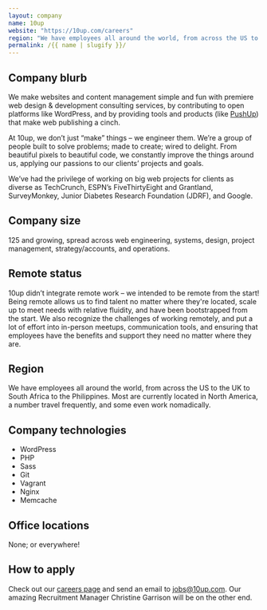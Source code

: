 ```yaml
---
layout: company
name: 10up
website: "https://10up.com/careers"
region: "We have employees all around the world, from across the US to the UK to South Africa to the Philippines. Most are currently located in North America, a number travel frequently, and some even work nomadically."
permalink: /{{ name | slugify }}/
---
```


## Company blurb

We make websites and content management simple and fun with premiere web design & development consulting services, by contributing to open platforms like WordPress, and by providing tools and products (like [PushUp](https://pushupnotifications.com/)) that make web publishing a cinch.

At 10up, we don’t just “make” things – we engineer them. We’re a group of people built to solve problems; made to create; wired to delight. From beautiful pixels to beautiful code, we constantly improve the things around us, applying our passions to our clients’ projects and goals.

We’ve had the privilege of working on big web projects for clients as diverse as TechCrunch, ESPN’s FiveThirtyEight and Grantland, SurveyMonkey, Junior Diabetes Research Foundation (JDRF), and Google.

## Company size

125 and growing, spread across web engineering, systems, design, project management, strategy/accounts, and operations.

## Remote status

10up didn’t integrate remote work – we intended to be remote from the start! Being remote allows us to find talent no matter where they're located, scale up to meet needs with relative fluidity, and have been bootstrapped from the start. We also recognize the challenges of working remotely, and put a lot of effort into in-person meetups, communication tools, and ensuring that employees have the benefits and support they need no matter where they are.

## Region

We have employees all around the world, from across the US to the UK to South Africa to the Philippines. Most are currently located in North America, a number travel frequently, and some even work nomadically.

## Company technologies

* WordPress
* PHP
* Sass
* Git
* Vagrant
* Nginx
* Memcache

## Office locations

None; or everywhere!

## How to apply

Check out our [careers page](https://10up.com/careers/) and send an email to jobs@10up.com. Our amazing Recruitment Manager Christine Garrison will be on the other end.